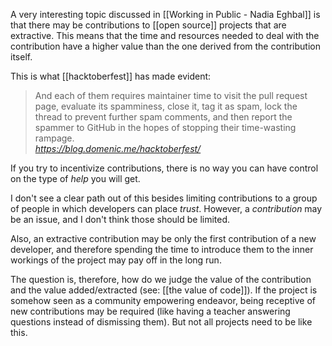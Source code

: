 A very interesting topic discussed in [[Working in Public - Nadia Eghbal]] is that there may be contributions to [[open source]] projects that are extractive. This means that the time and resources needed to deal with the contribution have a higher value than the one derived from the contribution itself. 

This is what [[hacktoberfest]] has made evident:

<blockquote class="quoteback" darkmode="" data-title="DigitalOcean's%20Hacktoberfest%20is%20Hurting%20Open%20Source" data-author="" cite="https://blog.domenic.me/hacktoberfest/">
And each of them requires maintainer time to visit the pull request page, evaluate its
spamminess, close it, tag it as spam, lock the thread to prevent further spam comments, and then report the spammer to
GitHub in the hopes of stopping their time-wasting rampage.
<footer> <cite><a href="https://blog.domenic.me/hacktoberfest/">https://blog.domenic.me/hacktoberfest/</a></cite></footer>
</blockquote>
<script note="" src="https://cdn.jsdelivr.net/gh/Blogger-Peer-Review/quotebacks@1/quoteback.js"></script>

If you try to incentivize contributions, there is no way you can have control on the type of *help* you will get. 

I don't see a clear path out of this besides limiting contributions to a group of people in which developers can place *trust*. However, a *contribution* may be an issue, and I don't think those should be limited. 

Also, an extractive contribution may be only the first contribution of a new developer, and therefore spending the time to introduce them to the inner workings of the project may pay off in the long run. 

The question is, therefore, how do we judge the value of the contribution and the value added/extracted (see: [[the value of code]]). If the project is somehow seen as a community empowering endeavor, being receptive of new contributions may be required (like having a teacher answering questions instead of dismissing them). But not all projects need to be like this. 